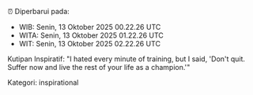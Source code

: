 ⏰ Diperbarui pada:
- WIB: Senin, 13 Oktober 2025 00.22.26 UTC
- WITA: Senin, 13 Oktober 2025 01.22.26 UTC
- WIT: Senin, 13 Oktober 2025 02.22.26 UTC

Kutipan Inspiratif:
"I hated every minute of training, but I said, 'Don't quit. Suffer now and live the rest of your life as a champion.'"


Kategori: inspirational

